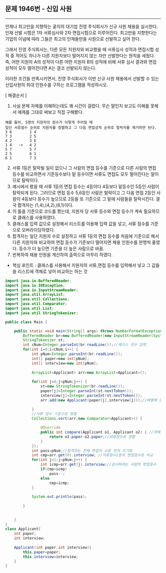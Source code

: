  ## 문제 1946번 - 신입 사원
---------------
언제나 최고만을 지향하는 굴지의 대기업 진영 주식회사가 신규 사원 채용을 실시한다. 인재 선발 시험은 1차 서류심사와 2차 면접시험으로 이루어진다. 최고만을 지향한다는 기업의 이념에 따라 그들은 최고의 인재들만을 사원으로 선발하고 싶어 한다.

그래서 진영 주식회사는, 다른 모든 지원자와 비교했을 때 서류심사 성적과 면접시험 성적 중 적어도 하나가 다른 지원자보다 떨어지지 않는 자만 선발한다는 원칙을 세웠다. 즉, 어떤 지원자 A의 성적이 다른 어떤 지원자 B의 성적에 비해 서류 심사 결과와 면접 성적이 모두 떨어진다면 A는 결코 선발되지 않는다.

이러한 조건을 만족시키면서, 진영 주식회사가 이번 신규 사원 채용에서 선발할 수 있는 신입사원의 최대 인원수를 구하는 프로그램을 작성하시오.

[ 해결순서 ]
1. 사실 문제 자체를 이해하는데도 꽤 시간이 걸렸다. 무슨 말인지 보고도 이해를 못해서 예제를 그대로 써보고 직접 구해봤다.
``` 
예를 들어, 5명의 지원자의 점수가 이렇게 주어질 때 
일단 서류점수 순위로 지원자를 정렬하고 그 다음 면접성적 순위로 탈락자를 제거하면 된다.
3 6        1 4
7 3        2 5
4 2        3 6
1 4   ->   4 2
5 7        5 7
2 5        6 1
6 1        7 3
```
2. 서류 1등은 탈락될 일이 없으니 그 사람의 면접 등수를 기준으로 다른 사람의 면접 등수를 비교하면서 기준등수보다 밑 등수이면 서류도 면접도 모두 떨어진다는 말이므로 탈락이다.
3. 예시에서 봤을 때 서류 1등의 면접 등수는 4등이다 4등보다 밑등수인 5등인 사람이 탈락되게 된다. 그러므로 면접 등수 5,6등인 사람은 탈락이고 그 다음 면접 2등인 사람이 4등보다 등수가 높으므로 2등을 또 기준으로 그 밑에 사람들을 탈락시킨다. 결국 합격자는 (1,4),(4,2),(6,1)이다.
4. 이 틀을 기준으로 코드를 짰는데, 지원자 당 서류 등수와 면접 등수가 계속 필요하므로 클래스를 사용하였다.
5. 클래스를 입력 값으로 설정해서 리스트를 이용해 입력 값을 넣고, 서류 점수를 기준으로 오버라이딩하였다.
6. 합격자는 일단 지원자 수로 설정하고 서류 1등의 면접 등수를 처음에 기준으로 해서 다른 지원자와 비교하여 면접 등수가 기준보다 떨어지면 채용 인원수를 한명씩 줄였다. 등수가 더 높으면 기준을 더 높은 사람으로 바꿈.
7. 반복하여 채용 인원을 계산하여 출력으로 마무리 하였다.


* 핵심 포인트 : 클래스를 사용해서 지원자의 서류,면접 등수를 입력해서 넣고 그 값들을 리스트에 객체로 넣어 비교하는 하는 것

```java
import java.io.BufferedReader;
import java.io.IOException;
import java.io.InputStreamReader;
import java.util.ArrayList;
import java.util.Collections;
import java.util.Comparator;
import java.util.List;
import java.util.StringTokenizer;

public class Main {

	public static void main(String[] args) throws NumberFormatException, IOException {
		BufferedReader br=new BufferedReader(new InputStreamReader(System.in));
		StringTokenizer st;
		int cNum=Integer.parseInt(br.readLine());//케이스 갯수 입력 
		for(int i=0;i<cNum;i++) {
			int pNum=Integer.parseInt(br.readLine());
			int[] paper=new int[pNum];
			int[] interview=new int[pNum];
			
			ArrayList<Applicant> arr=new ArrayList<Applicant>();
			
			for(int j=0;j<pNum;j++) {
				st=new StringTokenizer(br.readLine());
				paper[j]=Integer.parseInt(st.nextToken());
				interview[j]=Integer.parseInt(st.nextToken());
				arr.add(new Applicant(paper[j],interview[j]));//배열에 클래스의 객체로 생성되어 들어감 
				
			}
			//서류 점수 기준으로 정렬 
			Collections.sort(arr,new Comparator<Applicant>() {

				@Override
				public int compare(Applicant o1, Applicant o2) { //객체를 비교하여  
					return o1.paper-o2.paper;//서류점수로 정렬  
				}
			});
			int pass=pNum;//합격자는 전체 면접자 수로 먼저 초기화 
			int cmp=arr.get(0).interview; //서류점수1등의 면접점수로 비교 
			for(int j=1;j<pNum;j++) {
				int icmp=arr.get(j).interview;//검사하려는 사람의 면접등수  
				if(cmp<icmp)
					pass--;
				else
					cmp=icmp;
			}
			
			System.out.println(pass);
			
		}
		
		
	}
}
class Applicant{
	int paper;
	int interview;
	
	Applicant(int paper,int interview){
		this.paper=paper;
		this.interview=interview;
	}
}
```
